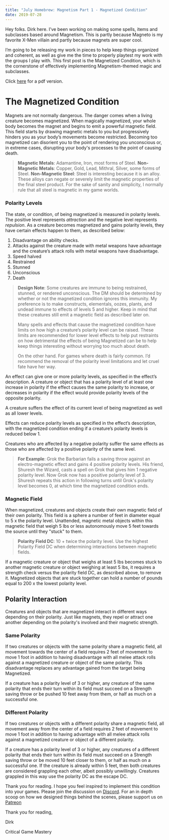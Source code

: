 ```yaml
---
title: "July Homebrew: Magnetism Part 1 - Magnetized Condition"
date: 2019-07-28
---
```


Hey folks. Dirk here. I’ve been working on making some spells, items and subclasses based around Magnetism. This is partly because Magneto is my favorite X-Men villain and partly because magnets are super cool. 

I’m going to be releasing my work in pieces to help keep things organized and coherent, as well as give me the time to properly playtest my work with the groups I play with. This first post is the Magnetized Condition, which is the cornerstone of effectively implementing Magnetism-themed magic and subclasses.

Click [here](https://homebrewery.naturalcrit.com/share/SJSe3lfSMB) for a pdf version.

The Magnetized Condition
========================

Magnets are not normally dangerous. The danger comes when a living creature becomes magnetized. When magically magnetized, your whole body becomes the magnet and begins to emit a powerful magnetic field. This field starts by drawing magnetic metals to you but progressively hinders you as your body’s movements become restricted. Becoming too magnetized can disorient you to the point of rendering you unconscious or, in extreme cases, disrupting your body's processes to the point of causing death. 

> **Magnetic Metals**: Adamantine, Iron, most forms of Steel.
> **Non-Magnetic Metals**: Copper, Gold, Lead, Mithral, Silver, some forms of Steel.
> **Non-Magnetic Steel**: Steel is interesting because it is an alloy. These alloys can negate or severely limit the magnetic properties of the final steel product. For the sake of sanity and simplicity, I normally rule that all steel is magnetic in my game worlds.

### Polarity Levels

The state, or condition, of being magnetized is measured in polarity levels. The positive level represents _*attraction*_ and the negative level represents _*repulsion*_. As a creature becomes magnetized and gains polarity levels, they have certain effects happen to them, as described below:

1. Disadvantage on ability checks. 
2. Attacks against the creature made with metal weapons have advantage and the creature’s attack rolls with metal weapons have disadvantage.
3. Speed halved
4. Restrained
5. Stunned
6. Unconscious
7. Death

> **Design Note**: Some creatures are immune to being restrained, stunned, or rendered unconscious. The DM should be determined by whether or not the magnetized condition ignores this immunity. My preference is to make constructs, elementals, oozes, plants, and undead immune to effects of levels 5 and higher. Keep in mind that these creatures still emit a magnetic field as described later on.
>
> Many spells and effects that cause the magnetized condition have limits on how high a creature’s polarity level can be raised. These limits are recommended for lower level effects to help put restraints on how detrimental the effects of being Magnetized can be to help keep things interesting without worrying too much about death.
>
> On the other hand. For games where death is fairly common. I’d recommend the removal of the polarity level limitations and let cruel fate have her way.


An effect can give one or more polarity levels, as specified in the effect’s description. A creature or object that has a polarity level of at least one increase in polarity if the effect causes the same polarity to increase, or decreases in polarity if the effect would provide polarity levels of the opposite polarity.

A creature suffers the effect of its current level of being magnetized as well as all lower levels.

Effects can reduce polarity levels as specified in the effect’s description, with the magnetized condition ending if a creature’s polarity levels is reduced below 1. 

Creatures who are affected by a negative polarity suffer the same effects as those who are affected by a positive polarity of the same level. 

> **For Example**: Grok the Barbarian fails a saving throw against an electro-magnetic effect and gains 4 positive polarity levels. His friend, Shuresh the Wizard, casts a spell on Grok that gives him 1 negative polarity level. Now Grok now has a positive polarity level of 3. Shuresh repeats this action in following turns until Grok's polarity level becomes 0, at which time the magnetized condition ends.

### Magnetic Field

When magnetized, creatures and objects create their own magnetic field of their own polarity. This field is a sphere a number of feet in diameter equal to 5 x the polarity level. Unattended, magnetic metal objects within this magnetic field that weigh 5 lbs or less autonomously move 5 feet towards the source until they "stuck" to them.

> **Polarity Field DC**: 10 + twice the polarity level.
> Use the highest Polarity Field DC when determining interactions between magnetic fields.

If a magnetic creature or object that weighs at least 5 lbs becomes stuck to another magnetic creature or object weighing at least 5 lbs, it requires a strength check versus the polarity field DC, as described above, to remove it. Magnetized objects that are stuck together can hold a number of pounds equal to 200 x the lowest polarity level.

## Polarity Interaction

Creatures and objects that are magnetized interact in different ways depending on their polarity. Just like magnets, they repel or attract one another depending on the polarity's involved and their magnetic strength.

### Same Polarity

If two creatures or objects with the same polarity share a magnetic field, all movement towards the center of a field requires 2 feet of movement to move 1 foot in addition to having disadvantage with all melee attack rolls against a magnetized creature or object of the same polarity. This disadvantage replaces any advantage gained from the target being Magnetized.

If a creature has a polarity level of 3 or higher, any creature of the same polarity that ends their turn within its field must succeed on a Strength saving throw or be pushed 10 feet away from them, or half as much on a successful one. 

### Different Polarity

If two creatures or objects with a different polarity share a magnetic field, all movement away from the center of a field requires 2 feet of movement to move 1 foot in addition to having advantage with all melee attack rolls against a magnetized creature or object of a different polarity. 

If a creature has a polarity level of 3 or higher, any creatures of a different polarity that ends their turn within its field must succeed on a Strength saving throw or be moved 10 feet closer to them, or half as much on a successful one. If the creature is already within 5 feet, then both creatures are considered grappling each other, albeit possibly unwillingly. Creatures grappled in this way use the polarity DC as the escape DC.

Thank you for reading. I hope you feel inspired to implement this condition into your games. Please join the discussion on [Discord](https://discord.gg/M3rEEGX). For an in depth scoop on how we designed things behind the scenes, please support us on [Patreon](https://www.patreon.com/CriticalGameMastery)
  
Thank you for reading,

Dirk

Critical Game Mastery

